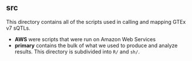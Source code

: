 ## src
This directory contains all of the scripts used in calling and mapping GTEx v7 sQTLs.
* **AWS** were scripts that were run on Amazon Web Services
* **primary** contains the bulk of what we used to produce and analyze results. This directory is subdivided into `R/` and `sh/`.